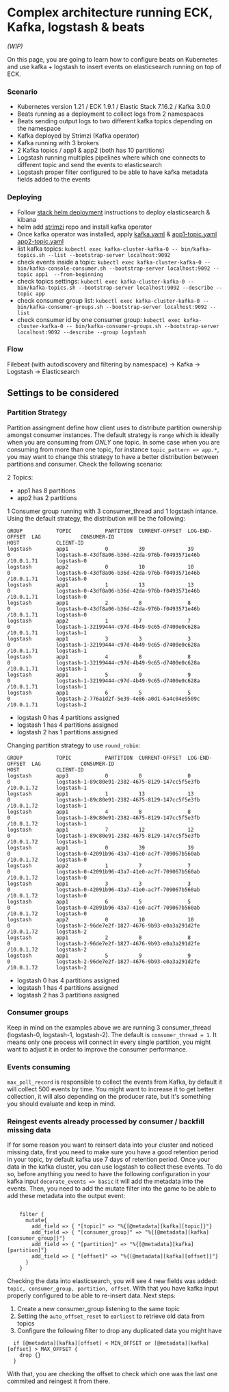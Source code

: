 # Complex architecture running ECK, Kafka, logstash & beats
_(WIP)_

On this page, you are going to learn how to configure beats on Kubernetes and use kafka + logstash to insert events on elasticsearch running on top of ECK.

### Scenario
- Kubernetes version 1.21 / ECK 1.9.1 / Elastic Stack 7.16.2 / Kafka 3.0.0
- Beats running as a deployment to collect logs from 2 namespaces 
- Beats sending output logs to two different kafka topics depending on the namespace
- Kafka deployed by Strimzi (Kafka operator)
- Kafka running with 3 brokers
- 2 Kafka topics / app1 & app2 (both has 10 partitions)
- Logstash running multiples pipelines where which one connects to different topic and send the events to elasticsearch
- Logstash proper filter configured to be able to have kafka metadata fields added to the events

### Deploying

- Follow [stack helm deployment](https://github.com/framsouza/eck-resources-with-helm-charts) instructions to deploy elasticsearch & kibana
- helm add [strimzi](https://strimzi.io/blog/2018/11/01/using-helm/) repo and install kafka operator
- Once kafka operator was installed, apply [kafka.yaml](https://github.com/framsouza/eck-beats-kafka-logstash/blob/main/kafka.yaml) & [app1-topic.yaml](https://github.com/framsouza/eck-beats-kafka-logstash/blob/main/app1-topic.yaml) [app2-topic.yaml](https://github.com/framsouza/eck-beats-kafka-logstash/blob/main/app2-topic.yaml)
- list kafka topics: `kubectl exec kafka-cluster-kafka-0 -- bin/kafka-topics.sh --list --bootstrap-server localhost:9092`
- check events inside a topic: `kubectl exec kafka-cluster-kafka-0 -- bin/kafka-console-consumer.sh --bootstrap-server localhost:9092 --topic app1  --from-beginning`
- check topics settings: `kubectl exec kafka-cluster-kafka-0 -- bin/kafka-topics.sh --bootstrap-server localhost:9092 --describe --topic app`
- check consumer group list: `kubectl exec kafka-cluster-kafka-0 -- bin/kafka-consumer-groups.sh --bootstrap-server localhost:9092 --list`
- check consumer id by one consumer group: `kubectl exec kafka-cluster-kafka-0 -- bin/kafka-consumer-groups.sh --bootstrap-server localhost:9092 --describe --group logstash`

### Flow
Filebeat (with autodiscovery and filtering by namespace) -> Kafka -> Logstash -> Elasticsearch

## Settings to be considered
### Partition Strategy

Partition assingment define how client uses to distribute partition ownership amongst consumer instances. The default strategy is `range` which is ideally when you are consuming from *ONLY* one topic. 
In some case when you are consuming from more than one topic, for instance `topic_pattern => app.*`, you may want to change this strategy to have a better distribution between partitions and consumer. Check the following scenario:

2 Topics:
- app1 has 8 partitions
- app2 has 2 partitions

1 Consumer group running with 3 consumer_thread and 1 logstash intance. Using the default strategy, the distribution will be the following:

```
GROUP           TOPIC           PARTITION  CURRENT-OFFSET  LOG-END-OFFSET  LAG             CONSUMER-ID                                     HOST            CLIENT-ID
logstash        app1            0          39              39              0               logstash-0-43df8a06-b36d-42da-976b-f0493571e46b /10.0.1.71      logstash-0
logstash        app2            0          10              10              0               logstash-0-43df8a06-b36d-42da-976b-f0493571e46b /10.0.1.71      logstash-0
logstash        app1            1          13              13              0               logstash-0-43df8a06-b36d-42da-976b-f0493571e46b /10.0.1.71      logstash-0
logstash        app1            2          8               8               0               logstash-0-43df8a06-b36d-42da-976b-f0493571e46b /10.0.1.71      logstash-0
logstash        app2            1          7               7               0               logstash-1-32199444-c97d-4b49-9c65-d7400e0c628a /10.0.1.71      logstash-1
logstash        app1            3          3               3               0               logstash-1-32199444-c97d-4b49-9c65-d7400e0c628a /10.0.1.71      logstash-1
logstash        app1            4          8               8               0               logstash-1-32199444-c97d-4b49-9c65-d7400e0c628a /10.0.1.71      logstash-1
logstash        app1            5          9               9               0               logstash-1-32199444-c97d-4b49-9c65-d7400e0c628a /10.0.1.71      logstash-1
logstash        app1            6          5               5               0               logstash-2-776a1d2f-5e39-4e86-a0d1-6a4c04e9509c /10.0.1.71      logstash-2
```
- logstash 0 has 4 partitions assigned
- logstash 1 has 4 partitions assigned
- logstash 2 has 1 partitions assigned

Changing partition strategy to use `round_robin`:
```
GROUP           TOPIC           PARTITION  CURRENT-OFFSET  LOG-END-OFFSET  LAG             CONSUMER-ID                                     HOST            CLIENT-ID
logstash        app3            0          0               0               0               logstash-1-89c80e91-2382-4675-8129-147cc5f5e3fb /10.0.1.72      logstash-1
logstash        app1            1          13              13              0               logstash-1-89c80e91-2382-4675-8129-147cc5f5e3fb /10.0.1.72      logstash-1
logstash        app1            4          8               8               0               logstash-1-89c80e91-2382-4675-8129-147cc5f5e3fb /10.0.1.72      logstash-1
logstash        app1            7          12              12              0               logstash-1-89c80e91-2382-4675-8129-147cc5f5e3fb /10.0.1.72      logstash-1
logstash        app1            0          39              39              0               logstash-0-42091b96-43a7-41e0-ac7f-709067b560ab /10.0.1.72      logstash-0
logstash        app2            1          7               7               0               logstash-0-42091b96-43a7-41e0-ac7f-709067b560ab /10.0.1.72      logstash-0
logstash        app1            3          3               3               0               logstash-0-42091b96-43a7-41e0-ac7f-709067b560ab /10.0.1.72      logstash-0
logstash        app1            6          5               5               0               logstash-0-42091b96-43a7-41e0-ac7f-709067b560ab /10.0.1.72      logstash-0
logstash        app2            0          10              10              0               logstash-2-96de7e2f-1827-4676-9b93-e0a3a291d2fe /10.0.1.72      logstash-2
logstash        app1            2          8               8               0               logstash-2-96de7e2f-1827-4676-9b93-e0a3a291d2fe /10.0.1.72      logstash-2
logstash        app1            5          9               9               0               logstash-2-96de7e2f-1827-4676-9b93-e0a3a291d2fe /10.0.1.72      logstash-2
```
- logstash 0 has 4 partitions assigned
- logstash 1 has 4 partitions assigned
- logstash 2 has 3 partitions assigned

### Consumer groups

Keep in mind on the examples above we are running 3 consumer_thread (logstash-0, logstash-1, logstash-2). The default is `consumer_thread = 1`. It means only one process will connect in every single partition, you might want to adjust it in order to improve the consumer performance. 

### Events consuming
`max_poll_record` is responsible to collect the events from Kafka, by default it will collect 500 events by time. You might want to increase it to get better collection, it will also depending on the producer rate, but it's something you should evaluate and keep in mind.

### Reingest events already processed by consumer / backfill missing data
If for some reason you want to reinsert data into your cluster and noticed missing data, first you need to make sure you have a good retention period in your topic, by default kafka use 7 days of retention period. Once your data in the kafka cluster, you can use logstash to collect these events.
To do so, before anything you need to have the following configuration in your kafka input `decorate_events => basic` it will add the metadata into the events. Then, you need to add the mutate filter into the game to be able to add these metadata into the output event:

```

    filter {
      mutate{
        add_field => { "[topic]" => "%{[@metadata][kafka][topic]}"}
        add_field => { "[consumer_group]" => "%{[@metadata][kafka][consumer_group]}"}
        add_field => { "[partition]" => "%{[@metadata][kafka][partition]"}
        add_field => { "[offset]" => "%{[@metadata][kafka][offset]}"}
      }
    }
```
Checking the data into elasticsearch, you will see 4 new fields was added: `topic, consumer_group, partition, offset`.
With that you have kafka input properly configured to be able to re-insert data. Next steps:

1. Create a new consumer_group listening to the same topic
2. Setting the `auto_offset_reset` to `earliest` to retrieve old data from topics
3. Configure the following filter to drop any duplicated data you might have
```
  if [@metadata][kafka][offset] < MIN_OFFSET or [@metadata][kafka][offset] > MAX_OFFSET {
    drop {}
  }
```

With that, you are checking the offset to check which one was the last one commited and reingest it from there.



